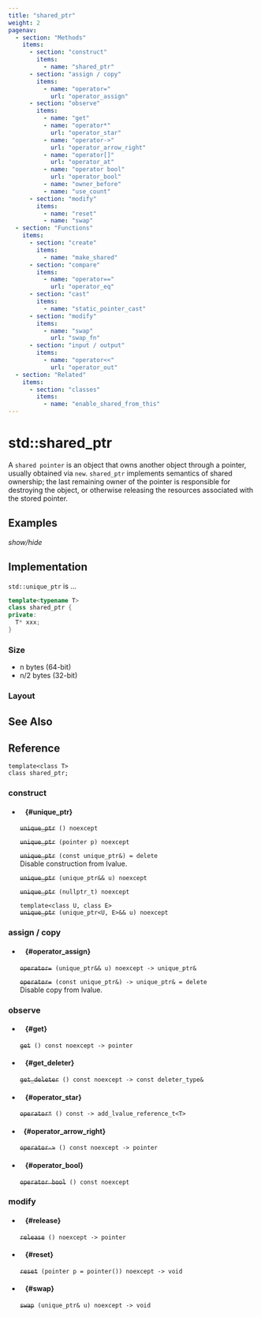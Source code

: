 ```yaml
---
title: "shared_ptr"
weight: 2
pagenav:
  - section: "Methods"
    items:
      - section: "construct"
        items:
          - name: "shared_ptr"
      - section: "assign / copy"
        items:
          - name: "operator="
            url: "operator_assign"
      - section: "observe"
        items:
          - name: "get"
          - name: "operator*"
            url: "operator_star"
          - name: "operator->"
            url: "operator_arrow_right"
          - name: "operator[]"
            url: "operator_at"
          - name: "operator bool"
            url: "operator_bool"
          - name: "owner_before"
          - name: "use_count"
      - section: "modify"
        items:
          - name: "reset"
          - name: "swap"
  - section: "Functions"
    items:
      - section: "create"
        items:
          - name: "make_shared"
      - section: "compare"
        items:
          - name: "operator=="
            url: "operator_eq"
      - section: "cast"
        items:
          - name: "static_pointer_cast"
      - section: "modify"
        items:
          - name: "swap"
            url: "swap_fn"
      - section: "input / output"
        items:
          - name: "operator<<"
            url: "operator_out"
  - section: "Related"
    items:
      - section: "classes"
        items:
          - name: "enable_shared_from_this"
---
```


# std::shared_ptr

A `shared pointer` is an object that owns another object through a pointer,
usually obtained via `new`. `shared_ptr` implements semantics of shared
ownership; the last remaining owner of the pointer is responsible for destroying
the object, or otherwise releasing the resources associated with the stored
pointer.

## Examples

_show/hide_

## Implementation

`std::unique_ptr` is ...

```cpp
template<typename T>
class shared_ptr {
private:
  T* xxx;
}
```

### Size

- n bytes (64-bit)
- n/2 bytes (32-bit)

### Layout

## See Also

## Reference

`template<class T>`\
`class shared_ptr;`

### construct

- #### ` ` {#unique_ptr}

  ~~`unique_ptr`~~` () noexcept`

  ~~`unique_ptr`~~` (pointer p) noexcept`

  ~~`unique_ptr`~~` (const unique_ptr&) = delete`\
  Disable construction from lvalue.

  ~~`unique_ptr`~~` (unique_ptr&& u) noexcept`

  ~~`unique_ptr`~~` (nullptr_t) noexcept`

  `template<class U, class E>`\
  ~~`unique_ptr`~~` (unique_ptr<U, E>&& u) noexcept`

### assign / copy

- #### ` ` {#operator_assign}

  ~~`operator=`~~` (unique_ptr&& u) noexcept -> unique_ptr&`

  ~~`operator=`~~` (const unique_ptr&) -> unique_ptr& = delete`\
  Disable copy from lvalue.

### observe

- #### ` ` {#get}

  ~~`get`~~` () const noexcept -> pointer`

- #### ` ` {#get_deleter}

  ~~`get_deleter`~~` () const noexcept -> const deleter_type&`

- #### ` ` {#operator_star}

  ~~`operator*`~~` () const -> add_lvalue_reference_t<T>`

- #### ` ` {#operator_arrow_right}

  ~~`operator->`~~` () const noexcept -> pointer`

- #### ` ` {#operator_bool}

  ~~`operator bool`~~` () const noexcept`

### modify

- #### ` ` {#release}

  ~~`release`~~` () noexcept -> pointer`

- #### ` ` {#reset}

  ~~`reset`~~` (pointer p = pointer()) noexcept -> void`

- #### ` ` {#swap}

  ~~`swap`~~` (unique_ptr& u) noexcept -> void`
